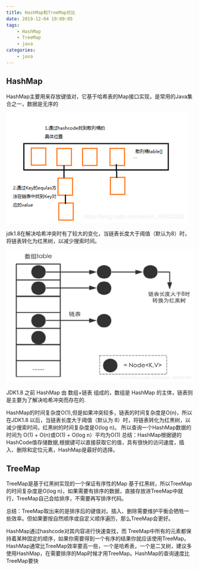 ```yaml
---
title: HashMap和TreeMap对比
date: 2019-12-04 19:09:05
tags:
    - HashMap
    - TreeMap
    - java
categories:
    - java
---
```


## HashMap

HashMap主要用来存放键值对，它基于哈希表的Map接口实现，是常用的Java集合之一，数据是无序的

![HashMap存放](./HashMap和TreeMap对比/HashMap存放.png)

jdk1.8在解决哈希冲突时有了较大的变化，当链表长度大于阈值（默认为8）时，将链表转化为红黑树，以减少搜索时间。

![jdk1.8解决哈希冲突](./HashMap和TreeMap对比/jdk1.8解决哈希冲突.png)

JDK1.8 之前 HashMap 由 数组+链表 组成的，数组是 HashMap 的主体，链表则是主要为了解决哈希冲突而存在的.

HashMap的时间复杂度O(1),但是如果冲突较多，链表的时间复杂度是O(n)，所以在JDK1.8 以后，当链表长度大于阈值（默认为 8）时，将链表转化为红黑树，以减少搜索时间，红黑树的时间复杂度是O(log n)。 所以查询一个HashMap数据的时间为 O(1) + O(n)或O(1) + O(log n）平均为O(1)
总结：HashMap根据键的HashCode值存储数据,根据键可以直接获取它的值，具有很快的访问速度，插入、删除和定位元素，HashMap是最好的选择。

## TreeMap

TreeMap是基于红黑树实现的一个保证有序性的Map 基于红黑树，所以TreeMap的时间复杂度是O(log n)，如果需要有排序的数据，直接存放进TreeMap中就行，TreeMap自己会给排序，不需要再写排序代码。

总结：TreeMap取出来的是排序后的键值对。插入、删除需要维护平衡会牺牲一些效率。但如果要按自然顺序或自定义顺序遍历，那么TreeMap会更好。

HashMap通过hashcode对其内容进行快速查找，而 TreeMap中所有的元素都保持着某种固定的顺序，如果你需要得到一个有序的结果你就应该使用TreeMap。HashMap通常比TreeMap效率要高一些，一个是哈希表，一个是二叉树，建议多使用HashMap，在需要排序的Map时候才用TreeMap。HashMap的查询速度比TreeMap要快
